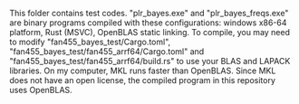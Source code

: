 This folder contains test codes. "plr_bayes.exe" and "plr_bayes_freqs.exe" are binary programs compiled with these configurations: windows x86-64 platform, Rust (MSVC), OpenBLAS static linking. To compile, you may need to modify "fan455_bayes_test/Cargo.toml", "fan455_bayes_test/fan455_arrf64/Cargo.toml" and "fan455_bayes_test/fan455_arrf64/build.rs" to use your BLAS and LAPACK libraries. On my computer, MKL runs faster than OpenBLAS. Since MKL does not have an open license, the compiled program in this repository uses OpenBLAS.
